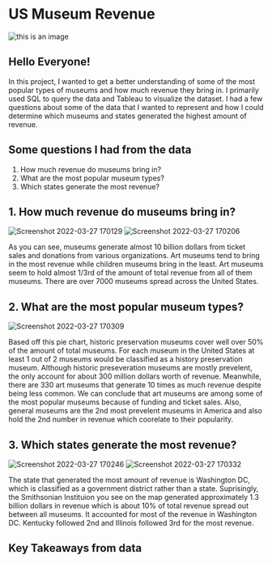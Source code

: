 # US Museum Revenue

![this is an image](https://naturalhistory.si.edu/sites/default/files/styles/hero/public/media/image/nmnh1807141026resizedcrop.jpg?itok=xPKjIu2i)

## Hello Everyone!
In this project, I wanted to get a better understanding of some of the most popular types of museums and how much revenue they bring in. I primarily used SQL to query the data and Tableau to visualize the dataset. I had a few questions about some of the data that I wanted to represent and how I could determine which museums and states generated the highest amount of revenue. 

## Some questions I had from the data
1. How much revenue do museums bring in?
2. What are the most popular museum types?
3. Which states generate the most revenue?


## 1. How much revenue do museums bring in?
![Screenshot 2022-03-27 170129](https://user-images.githubusercontent.com/56350879/160307520-ed4d12b2-7b69-4add-9e45-7fc780be5add.png)
![Screenshot 2022-03-27 170206](https://user-images.githubusercontent.com/56350879/160307502-51c777e9-0135-4fdf-aa6f-180d9727b017.png)

As you can see, museums generate almost 10 billion dollars from ticket sales and donations from various organizations. Art museums tend to bring in the most revenue while children museums bring in the least. Art museums seem to hold almost 1/3rd of the amount of total revenue from all of them museums. There are over 7000 museums spread across the United States.

## 2. What are the most popular museum types?
![Screenshot 2022-03-27 170309](https://user-images.githubusercontent.com/56350879/160307636-422a2a33-f383-4c05-b10d-df1a6bdd1ee7.png)

Based off this pie chart, historic preservation museums cover well over 50% of the amount of total museums. For each museum in the United States at least 1 out of 2 museums would be classified as a history preservation museum. Although historic preseveration museums are mostly prevelent, the only account for about 300 million dollars worth of revenue. Meanwhile, there are 330 art museums that generate 10 times as much revenue despite being less common. We can conclude that art museums are among some of the most popular museums because of funding and ticket sales. Also, general museums are the 2nd most prevelent museums in America and also hold the 2nd number in revenue which coorelate to their popularity.

## 3. Which states generate the most revenue?

![Screenshot 2022-03-27 170246](https://user-images.githubusercontent.com/56350879/160307923-20ece2cb-d0b0-40a1-8197-9f0c1c4a1abd.png)
![Screenshot 2022-03-27 170332](https://user-images.githubusercontent.com/56350879/160307926-793cbd40-d9b3-49c0-a5cc-6496fb786d89.png)

The state that generated the most amount of revenue is Washington DC, which is classified as a government district rather than a state. Suprisingly, the Smithsonian Instituion you see on the map generated approximately 1.3 billion dollars in revenue which is about 10% of total revenue spread out between all museums. It accounted for most of the revenue in Washington DC. Kentucky followed 2nd and Illinois followed 3rd for the most revenue.


## Key Takeaways from data

